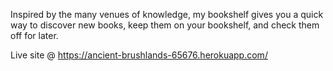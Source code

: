 Inspired by the many venues of knowledge, my bookshelf gives you a quick way to discover new books, keep them on your bookshelf, and check them off for later. 

Live site @ https://ancient-brushlands-65676.herokuapp.com/